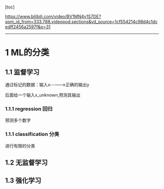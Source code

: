 [toc]


https://www.bilibili.com/video/BV1MN4y1S7DE?spm_id_from=333.788.videopod.sections&vd_source=1cf554214c98d4c1dcedff2456a2597f&p=31

-----

# 1 ML的分类

## 1.1 监督学习

通过标记的数据：输入x----->正确的输出y

后面给一个输入x_unknown,预测其输出

### 1.1.1 regression 回归

预测多个数字

### 1.1.1 classification 分类

进行有限的分类

## 1.2 无监督学习

## 1.3 强化学习